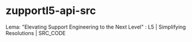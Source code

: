 # zupportl5-api-src
Lema: "Elevating Support Engineering to the Next Level" : L5 | Simplifying Resolutions | SRC_CODE
